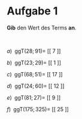 <!--
version:  0.0.1

language: de

@style
main > *:not(:last-child) {
  margin-bottom: 3rem;
}

input {
    text-align: center;
}

.flex-container {
    display: flex;
    flex-wrap: wrap;
    align-items: stretch;
    gap: 20px;
}

.flex-child {
    flex: 1;
    min-width: 350px;
    margin-right: 20px;
}

@media (max-width: 400px) {
    .flex-child {
        flex: 100%;
        margin-right: 0;
    }
}
@end

formula: \carry   \textcolor{red}{\scriptsize #1}
formula: \digit   \rlap{\carry{#1}}\phantom{#2}#2
formula: \permil  \text{‰}

import: https://raw.githubusercontent.com/liaTemplates/algebrite/master/README.md
import: https://raw.githubusercontent.com/LiaTemplates/Tikz-Jax/main/README.md

script: https://cdn.jsdelivr.net/gh/LiaTemplates/Tikz-Jax@main/dist/index.js

@round
<script>
  let value = `@input`;
  if (value.startsWith("@")) {
    ""
  } else {
    value = JSON.parse(value);
    value = value[0]
    value = value.replace(/,/g, ".");
    value = parseFloat(value);
    value = Math.round(value * Math.pow(10,@1)) / Math.pow(10,@1);
    value == @0
  }
</script>
@end

tags: ggT, leicht

-->




# Aufgabe 1


**Gib** den Wert des Terms **an**.

<br>


<section class="flex-container">

<div class="flex-child">

$a)\;\; \text{ggT}(28;91) =$ [[  7  ]]

</div>

<div class="flex-child">

$b)\;\; \text{ggT}(23;29) =$ [[  1  ]]

</div>

<div class="flex-child">

$c)\;\; \text{ggT}(68;51) =$ [[ 17  ]]

</div>

<div class="flex-child">

$d)\;\; \text{ggT}(24;60) =$ [[ 12  ]]

</div>

<div class="flex-child">

$e)\;\; \text{ggT}(81;27) =$ [[  9  ]]

</div>

<div class="flex-child">

$f)\;\; \text{ggT}(175;325) =$ [[ 25  ]]

</div>

</section>